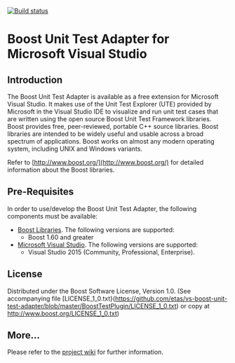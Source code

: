 [![Build status](https://ci.appveyor.com/api/projects/status/28lw0jb0k19ekmtq/branch/master?svg=true)](https://ci.appveyor.com/project/guwirth/vs-boost-unit-test-adapter/branch/master)

# Boost Unit Test Adapter for Microsoft Visual Studio

## Introduction
The Boost Unit Test Adapter is available as a free extension for Microsoft Visual Studio. It makes use of the Unit Test Explorer (UTE) provided by Microsoft in the Visual Studio IDE to visualize and run unit test cases that are written using the open source Boost Unit Test Framework libraries. Boost provides free, peer-reviewed, portable C++ source libraries. Boost libraries are intended to be widely useful and usable across a broad spectrum of applications. Boost works on almost any modern operating system, including UNIX and Windows variants.

Refer to [http://www.boost.org/](http://www.boost.org/) for detailed information about the Boost libraries.

## Pre-Requisites

In order to use/develop the Boost Unit Test Adapter, the following components must be available:  
- [Boost Libraries](http://www.boost.org/users/download/). The following versions are supported:
  + Boost 1.60 and greater
- [Microsoft Visual Studio](https://www.visualstudio.com/). The following versions are supported:
  + Visual Studio 2015 (Community, Professional, Enterprise).

## License
Distributed under the Boost Software License, Version 1.0. (See accompanying file [LICENSE_1_0.txt}(https://github.com/etas/vs-boost-unit-test-adapter/blob/master/BoostTestPlugin/LICENSE_1_0.txt) or copy at http://www.boost.org/LICENSE_1_0.txt)

## More...

Please refer to the [project wiki](https://github.com/etas/vs-boost-unit-test-adapter/wiki) for further information.
